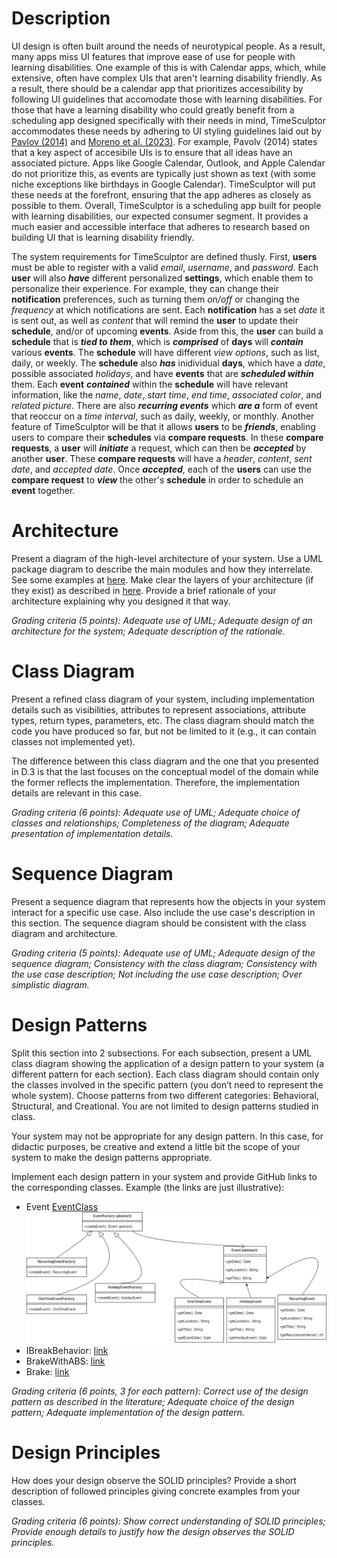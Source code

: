 
# Description
UI design is often built around the needs of neurotypical people. As a result, many apps miss UI features that improve ease of use for people with learning disabilities. One example of this is with Calendar apps, which, while extensive, often have complex UIs that aren't learning disability friendly. As a result, there should be a calendar app that prioritizes accessibility by following UI guidelines that accomodate those with learning disabilities. For those that have a learning disability who could greatly benefit from a scheduling app designed specifically with their needs in mind, TimeSculptor accommodates these needs by adhering to UI styling guidelines laid out by [Pavlov (2014)](https://www.scirp.org/html/7-9301792_43152.htm) and [Moreno et al. (2023)](https://link.springer.com/article/10.1007/s10209-023-00986-z). For example, Pavolv (2014) states that a key aspect of accesibile UIs is to ensure that all ideas have an associated picture. Apps like Google Calendar, Outlook, and Apple Calendar do not prioritize this, as events are typically just shown as text (with some niche exceptions like birthdays in Google Calendar). TimeSculptor will put these needs at the forefront, ensuring that the app adheres as closely as possible to them. Overall,
TimeSculptor is a scheduling app built for people with learning disabilities, our expected consumer segment. It provides a much easier and accessible interface that adheres to research based on building UI that is learning disability friendly.

The system requirements for TimeSculptor are defined thusly. First, **users** must be able to register with a valid _email_, _username_, and _password_. Each **user** will also **_have_** different personalized **settings**, which enable them to personalize their experience. For example, they can change their **notification** preferences, such as turning them _on/off_ or changing the _frequency_ at which notifications are sent. Each **notification** has a set _date_ it is sent out, as well as _content_ that will remind the **user** to update their **schedule**, and/or of upcoming **events**. Aside from this, the **user** can build a **schedule** that is **_tied to them_**, which is **_comprised_** of **days** will **_contain_** various **events**. The **schedule** will have different _view options_, such as list, daily, or weekly. The **schedule** also **_has_** inidividual **days**, which have a _date_, possible associated _holidays_, and have **events** that are **_scheduled within_** them. Each **event** **_contained_** within the **schedule** will have relevant information, like the _name_, _date_, _start time_, _end time_, _associated color_, and _related picture_. There are also **_recurring events_** which **_are a_** form of event that reoccur on a _time interval_, such as daily, weekly, or monthly. Another feature of TimeSculptor will be that it allows **users** to be **_friends_**, enabling users to compare their **schedules** via **compare requests**. In these **compare requests**, a **user** will **_initiate_** a request, which can then be **_accepted_** by another **user**. These **compare requests** will have a _header_, _content_, _sent date_, and _accepted date_. Once **_accepted_**, each of the **users** can use the **compare request** to **_view_** the other's **schedule** in order to schedule an **event** together.


# Architecture
Present a diagram of the high-level architecture of your system. Use a UML package diagram to describe the main modules and how they interrelate. See some examples at [here](https://www.uml-diagrams.org/package-diagrams-examples.html). Make clear the layers of your architecture (if they exist) as described in [here](https://www.uml-diagrams.org/multi-layered-application-uml-model-diagram-example.html). Provide a brief rationale of your architecture explaining why you designed it that way.

*Grading criteria (5 points): Adequate use of UML; Adequate design of an architecture for the system; Adequate description of the rationale.*

# Class Diagram
Present a refined class diagram of your system, including implementation details such as visibilities, attributes to represent associations, attribute types, return types, parameters, etc. The class diagram should match the code you have produced so far, but not be limited to it (e.g., it can contain classes not implemented yet).

The difference between this class diagram and the one that you presented in D.3 is that the last focuses on the conceptual model of the domain while the former reflects the implementation. Therefore, the implementation details are relevant in this case.

*Grading criteria (6 points): Adequate use of UML; Adequate choice of classes and relationships; Completeness of the diagram; Adequate presentation of implementation details.*

# Sequence Diagram
Present a sequence diagram that represents how the objects in your system interact for a specific use case. Also include the use case's description in this section. The sequence diagram should be consistent with the class diagram and architecture.

*Grading criteria (5 points): Adequate use of UML; Adequate design of the sequence diagram; Consistency with the class diagram; Consistency with the use case description; Not including the use case description; Over simplistic diagram.*

# Design Patterns
Split this section into 2 subsections. For each subsection, present a UML class diagram showing the application of a design pattern to your system (a different pattern for each section). Each class diagram should contain only the classes involved in the specific pattern (you don’t need to represent the whole system). Choose patterns from two different categories: Behavioral, Structural, and Creational. You are not limited to design patterns studied in class.

Your system may not be appropriate for any design pattern. In this case, for didactic purposes, be creative and extend a little bit the scope of your system to make the design patterns appropriate.

Implement each design pattern in your system and provide GitHub links to the corresponding classes. Example (the links are just illustrative):

- Event [EventClass](https://github.com/nickw409/TimeSculptor/blob/main/TimeSculptor/src/components/events.jsx)
  ![EventFactory](../assets/FactoryDesignPattern.drawio.png)
- IBreakBehavior: [link](https://github.com/user/repo/blob/master/src/com/proj/main/IBreakBehavior.java)
- BrakeWithABS: [link](https://github.com/user/repo/blob/master/src/com/proj/main/BrakeWithABS.java)
- Brake: [link](https://github.com/user/repo/blob/master/src/com/proj/main/Brake.java)

*Grading criteria (6 points, 3 for each pattern): Correct use of the design pattern as described in the literature; Adequate choice of the design pattern; Adequate implementation of the design pattern.*

# Design Principles
How does your design observe the SOLID principles? Provide a short description of followed principles giving concrete examples from your classes.

*Grading criteria (6 points): Show correct understanding of SOLID principles; Provide enough details to justify how the design observes the SOLID principles.*
